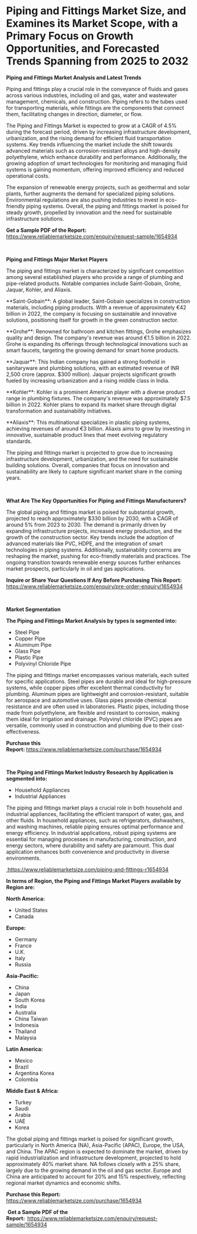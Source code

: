 <p><h1>Piping and Fittings Market Size, and Examines its Market Scope, with a Primary Focus on Growth Opportunities, and Forecasted Trends Spanning from 2025 to 2032</h1></p><p><strong>Piping and Fittings Market Analysis and Latest Trends</strong></p>
<p><p>Piping and fittings play a crucial role in the conveyance of fluids and gases across various industries, including oil and gas, water and wastewater management, chemicals, and construction. Piping refers to the tubes used for transporting materials, while fittings are the components that connect them, facilitating changes in direction, diameter, or flow.</p><p>The Piping and Fittings Market is expected to grow at a CAGR of 4.5% during the forecast period, driven by increasing infrastructure development, urbanization, and the rising demand for efficient fluid transportation systems. Key trends influencing the market include the shift towards advanced materials such as corrosion-resistant alloys and high-density polyethylene, which enhance durability and performance. Additionally, the growing adoption of smart technologies for monitoring and managing fluid systems is gaining momentum, offering improved efficiency and reduced operational costs.</p><p>The expansion of renewable energy projects, such as geothermal and solar plants, further augments the demand for specialized piping solutions. Environmental regulations are also pushing industries to invest in eco-friendly piping systems. Overall, the piping and fittings market is poised for steady growth, propelled by innovation and the need for sustainable infrastructure solutions.</p></p>
<p><strong>Get a Sample PDF of the Report:&nbsp;</strong> <a href="https://www.reliablemarketsize.com/enquiry/request-sample/1654934?utm_campaign=3532&utm_medium=2&utm_source=Github&utm_content=ia&utm_term=16042025&utm_id=piping-and-fittings">https://www.reliablemarketsize.com/enquiry/request-sample/1654934</a></p>
<p>&nbsp;</p>
<p><strong>Piping and Fittings Major Market Players</strong></p>
<p><p>The piping and fittings market is characterized by significant competition among several established players who provide a range of plumbing and pipe-related products. Notable companies include Saint-Gobain, Grohe, Jaquar, Kohler, and Aliaxis.</p><p>**Saint-Gobain**: A global leader, Saint-Gobain specializes in construction materials, including piping products. With a revenue of approximately €42 billion in 2022, the company is focusing on sustainable and innovative solutions, positioning itself for growth in the green construction sector.</p><p>**Grohe**: Renowned for bathroom and kitchen fittings, Grohe emphasizes quality and design. The company's revenue was around €1.5 billion in 2022. Grohe is expanding its offerings through technological innovations such as smart faucets, targeting the growing demand for smart home products.</p><p>**Jaquar**: This Indian company has gained a strong foothold in sanitaryware and plumbing solutions, with an estimated revenue of INR 2,500 crore (approx. $300 million). Jaquar projects significant growth fueled by increasing urbanization and a rising middle class in India.</p><p>**Kohler**: Kohler is a prominent American player with a diverse product range in plumbing fixtures. The company's revenue was approximately $7.5 billion in 2022. Kohler plans to expand its market share through digital transformation and sustainability initiatives.</p><p>**Aliaxis**: This multinational specializes in plastic piping systems, achieving revenues of around €3 billion. Aliaxis aims to grow by investing in innovative, sustainable product lines that meet evolving regulatory standards.</p><p>The piping and fittings market is projected to grow due to increasing infrastructure development, urbanization, and the need for sustainable building solutions. Overall, companies that focus on innovation and sustainability are likely to capture significant market share in the coming years.</p></p>
<p>&nbsp;</p>
<p><strong>What Are The Key Opportunities For Piping and Fittings Manufacturers?</strong></p>
<p><p>The global piping and fittings market is poised for substantial growth, projected to reach approximately $330 billion by 2030, with a CAGR of around 5% from 2023 to 2030. The demand is primarily driven by expanding infrastructure projects, increased energy production, and the growth of the construction sector. Key trends include the adoption of advanced materials like PVC, HDPE, and the integration of smart technologies in piping systems. Additionally, sustainability concerns are reshaping the market, pushing for eco-friendly materials and practices. The ongoing transition towards renewable energy sources further enhances market prospects, particularly in oil and gas applications.</p></p>
<p><strong>Inquire or Share Your Questions If Any Before Purchasing This Report:</strong> <a href="https://www.reliablemarketsize.com/enquiry/pre-order-enquiry/1654934?utm_campaign=3532&utm_medium=2&utm_source=Github&utm_content=ia&utm_term=16042025&utm_id=piping-and-fittings">https://www.reliablemarketsize.com/enquiry/pre-order-enquiry/1654934</a></p>
<p>&nbsp;</p>
<p><strong>Market Segmentation</strong></p>
<p><strong>The Piping and Fittings Market Analysis by types is segmented into:</strong></p>
<p><ul><li>Steel Pipe</li><li>Copper Pipe</li><li>Aluminum Pipe</li><li>Glass Pipe</li><li>Plastic Pipe</li><li>Polyvinyl Chloride Pipe</li></ul></p>
<p><p>The piping and fittings market encompasses various materials, each suited for specific applications. Steel pipes are durable and ideal for high-pressure systems, while copper pipes offer excellent thermal conductivity for plumbing. Aluminum pipes are lightweight and corrosion-resistant, suitable for aerospace and automotive uses. Glass pipes provide chemical resistance and are often used in laboratories. Plastic pipes, including those made from polyethylene, are flexible and resistant to corrosion, making them ideal for irrigation and drainage. Polyvinyl chloride (PVC) pipes are versatile, commonly used in construction and plumbing due to their cost-effectiveness.</p></p>
<p><strong>Purchase this Report:&nbsp;</strong><a href="https://www.reliablemarketsize.com/purchase/1654934?utm_campaign=3532&utm_medium=2&utm_source=Github&utm_content=ia&utm_term=16042025&utm_id=piping-and-fittings">https://www.reliablemarketsize.com/purchase/1654934</a></p>
<p>&nbsp;</p>
<p><strong>The Piping and Fittings Market Industry Research by Application is segmented into:</strong></p>
<p><ul><li>Household Appliances</li><li>Industrial Appliances</li></ul></p>
<p><p>The piping and fittings market plays a crucial role in both household and industrial appliances, facilitating the efficient transport of water, gas, and other fluids. In household appliances, such as refrigerators, dishwashers, and washing machines, reliable piping ensures optimal performance and energy efficiency. In industrial applications, robust piping systems are essential for managing processes in manufacturing, construction, and energy sectors, where durability and safety are paramount. This dual application enhances both convenience and productivity in diverse environments.</p></p>
<p><a href="https://www.reliablemarketsize.com/piping-and-fittings-r1654934?utm_campaign=3532&utm_medium=2&utm_source=Github&utm_content=ia&utm_term=16042025&utm_id=piping-and-fittings">&nbsp;https://www.reliablemarketsize.com/piping-and-fittings-r1654934</a></p>
<p><strong>In terms of Region, the Piping and Fittings Market Players available by Region are:</strong></p>
<p>
    <p> <strong> North America: </strong>
        <ul>
            <li>United States</li>
            <li>Canada</li>
        </ul>
        </p> 
    <p> <strong> Europe: </strong>
        <ul>
            <li>Germany</li>
            <li>France</li>
            <li>U.K.</li>
            <li>Italy</li>
            <li>Russia</li>
        </ul>
        </p> 
    <p> <strong> Asia-Pacific: </strong>
        <ul>
            <li>China</li>
            <li>Japan</li>
            <li>South Korea</li>
            <li>India</li>
            <li>Australia</li>
            <li>China Taiwan</li>
            <li>Indonesia</li>
            <li>Thailand</li>
            <li>Malaysia</li>
        </ul>
        </p> 
    <p> <strong> Latin America: </strong>
        <ul>
            <li>Mexico</li>
            <li>Brazil</li>
            <li>Argentina Korea</li>
            <li>Colombia</li>
        </ul>
        </p> 
    <p> <strong> Middle East & Africa: </strong>
        <ul>
            <li>Turkey</li>
            <li>Saudi</li>
            <li>Arabia</li>
            <li>UAE</li>
            <li>Korea</li>
        </ul>
    </p>
    </p>
<p><p>The global piping and fittings market is poised for significant growth, particularly in North America (NA), Asia-Pacific (APAC), Europe, the USA, and China. The APAC region is expected to dominate the market, driven by rapid industrialization and infrastructure development, projected to hold approximately 40% market share. NA follows closely with a 25% share, largely due to the growing demand in the oil and gas sector. Europe and China are anticipated to account for 20% and 15% respectively, reflecting regional market dynamics and economic shifts.</p></p>
<p><strong>Purchase this Report: </strong><a href="https://www.reliablemarketsize.com/purchase/1654934?utm_campaign=3532&utm_medium=2&utm_source=Github&utm_content=ia&utm_term=16042025&utm_id=piping-and-fittings">https://www.reliablemarketsize.com/purchase/1654934</a></p>
<p>&nbsp;<strong>Get a Sample PDF of the Report:&nbsp;&nbsp;</strong><a href="https://www.reliablemarketsize.com/enquiry/request-sample/1654934?utm_campaign=3532&utm_medium=2&utm_source=Github&utm_content=ia&utm_term=16042025&utm_id=piping-and-fittings">https://www.reliablemarketsize.com/enquiry/request-sample/1654934</a></p>
<p><strong></strong></p>
<p><p></p><p></p><p></p></p>